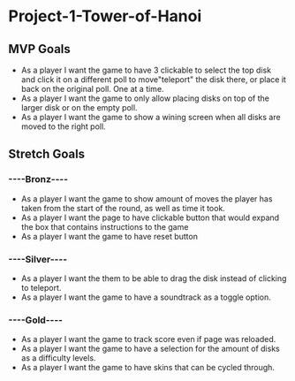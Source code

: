 # Project-1-Tower-of-Hanoi
## MVP Goals
- As a player I want the game to have 3 clickable to select the top disk and click it on a different poll to move"teleport" the disk there, or place it back on the original poll. One at a time.
- As a player I want the game to only allow placing disks on top of the larger disk or on the empty poll.
- As a player I want the game to show a wining screen when all disks are moved to the right poll.

## Stretch Goals

### ----Bronz----

- As a player I want the game to show amount of moves the player has taken from the start of the round, as well as time it took.
- As a player I want the page to have clickable button that would expand the box that contains instructions to the game
- As a player I want the game to have reset button
### ----Silver----

- As a player I want the them to be able to drag the disk instead of clicking to teleport.
- As a player I want the game to have a soundtrack as a toggle option.
### ----Gold----

- As a player I want the game to track score even if page was reloaded.
- As a player I want the game to have a selection for the amount of disks as a difficulty levels.
- As a player I want the game to have skins that can be cycled through.